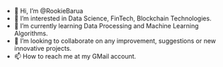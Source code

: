 - 👋 Hi, I’m @RookieBarua
- 👀 I’m interested in Data Science, FinTech, Blockchain Technologies.
- 🌱 I’m currently learning Data Processing and Machine Learning Algorithms.
- 💞️ I’m looking to collaborate on any improvement, suggestions or new innovative projects. 
- 📫 How to reach me at my GMail account.

<!---
RookieBarua/RookieBarua is a ✨ special ✨ repository because its `README.md` (this file) appears on your GitHub profile.
You can click the Preview link to take a look at your changes.
--->
